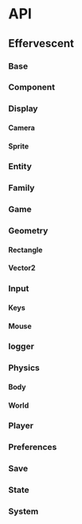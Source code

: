 # API

## Effervescent

### Base

### Component

### Display
#### Camera
#### Sprite

### Entity

### Family

### Game

### Geometry
#### Rectangle
#### Vector2

### Input
#### Keys
#### Mouse

### logger

### Physics
#### Body
#### World

### Player

### Preferences

### Save

### State

### System

